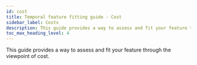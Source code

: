 ```yaml
---
id: cost
title: Temporal feature fitting guide - Cost
sidebar_label: Costs
description: This guide provides a way to assess and fit your feature through the viewpoint of cost.
toc_max_heading_level: 4
---
```


<!-- THIS FILE IS GENERATED. DO NOT EDIT THIS FILE DIRECTLY -->

This guide provides a way to assess and fit your feature through the viewpoint of cost.


